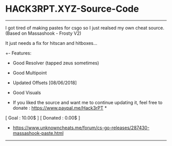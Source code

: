 # HACK3RPT.XYZ-Source-Code

-----------------------------------------------------------------------------------------------------------------------------------------------------------

I got tired of making pastes for csgo so I just realsed my own cheat source. (Based on Massashook - Frosty V2)

It just needs a fix for hitscan and hitboxes...

+\- Features:

- Good Resolver (tapped zeus sometimes)

- Good Multipoint


- Updated Offsets [08/06/2018]


- Good Visuals
 
 
 
 
 * If you liked the source and want me to continue updating it, feel free to donate :  https://www.paypal.me/Hack3rPT *

[ Goal : 10.00$ ]
[ Donated : 0.00$ ]



- https://www.unknowncheats.me/forum/cs-go-releases/287430-massashook-paste.html

-----------------------------------------------------------------------------------------------------------------------------------------------------------
